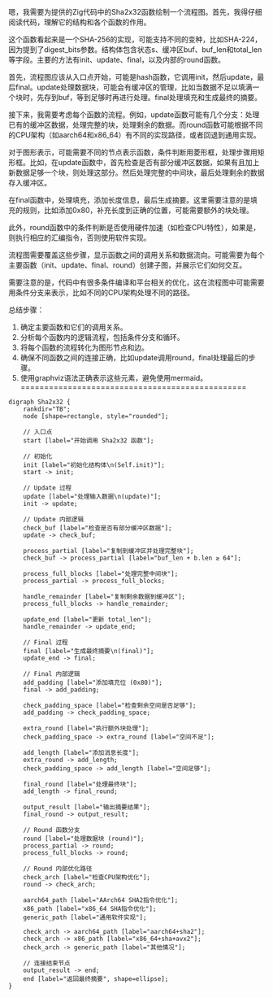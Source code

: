 嗯，我需要为提供的Zig代码中的Sha2x32函数绘制一个流程图。首先，我得仔细阅读代码，理解它的结构和各个函数的作用。

这个函数看起来是一个SHA-256的实现，可能支持不同的变种，比如SHA-224，因为提到了digest_bits参数。结构体包含状态s、缓冲区buf、buf_len和total_len等字段。主要的方法有init、update、final，以及内部的round函数。

首先，流程图应该从入口点开始，可能是hash函数，它调用init，然后update，最后final。update处理数据块，可能会有缓冲区的管理，比如当数据不足以填满一个块时，先存到buf，等到足够时再进行处理。final处理填充和生成最终的摘要。

接下来，我需要考虑每个函数的流程。例如，update函数可能有几个分支：处理已有的缓冲区数据，处理完整的块，处理剩余的数据。而round函数可能根据不同的CPU架构（如aarch64和x86_64）有不同的实现路径，或者回退到通用实现。

对于图形表示，可能需要不同的节点表示函数，条件判断用菱形框，处理步骤用矩形框。比如，在update函数中，首先检查是否有部分缓冲区数据，如果有且加上新数据足够一个块，则处理这部分。然后处理完整的中间块，最后处理剩余的数据存入缓冲区。

在final函数中，处理填充，添加长度信息，最后生成摘要。这里需要注意的是填充的规则，比如添加0x80，补充长度到正确的位置，可能需要额外的块处理。

此外，round函数中的条件判断是否使用硬件加速（如检查CPU特性），如果是，则执行相应的汇编指令，否则使用软件实现。

流程图需要覆盖这些步骤，显示函数之间的调用关系和数据流向。可能需要为每个主要函数（init、update、final、round）创建子图，并展示它们如何交互。

需要注意的是，代码中有很多条件编译和平台相关的优化，这在流程图中可能需要用条件分支来表示，比如不同的CPU架构处理不同的路径。

总结步骤：
1. 确定主要函数和它们的调用关系。
2. 分析每个函数内的逻辑流程，包括条件分支和循环。
3. 将每个函数的流程转化为图形节点和边。
4. 确保不同函数之间的连接正确，比如update调用round，final处理最后的步骤。
5. 使用graphviz语法正确表示这些元素，避免使用mermaid。
================================================
```graphviz
digraph Sha2x32 {
    rankdir="TB";
    node [shape=rectangle, style="rounded"];

    // 入口点
    start [label="开始调用 Sha2x32 函数"];

    // 初始化
    init [label="初始化结构体\n(Self.init)"];
    start -> init;

    // Update 过程
    update [label="处理输入数据\n(update)"];
    init -> update;

    // Update 内部逻辑
    check_buf [label="检查是否有部分缓冲区数据"];
    update -> check_buf;

    process_partial [label="复制到缓冲区并处理完整块"];
    check_buf -> process_partial [label="buf_len + b.len ≥ 64"];

    process_full_blocks [label="处理完整中间块"];
    process_partial -> process_full_blocks;

    handle_remainder [label="复制剩余数据到缓冲区"];
    process_full_blocks -> handle_remainder;

    update_end [label="更新 total_len"];
    handle_remainder -> update_end;

    // Final 过程
    final [label="生成最终摘要\n(final)"];
    update_end -> final;

    // Final 内部逻辑
    add_padding [label="添加填充位 (0x80)"];
    final -> add_padding;

    check_padding_space [label="检查剩余空间是否足够"];
    add_padding -> check_padding_space;

    extra_round [label="执行额外块处理"];
    check_padding_space -> extra_round [label="空间不足"];

    add_length [label="添加消息长度"];
    extra_round -> add_length;
    check_padding_space -> add_length [label="空间足够"];

    final_round [label="处理最终块"];
    add_length -> final_round;

    output_result [label="输出摘要结果"];
    final_round -> output_result;

    // Round 函数分支
    round [label="处理数据块 (round)"];
    process_partial -> round;
    process_full_blocks -> round;

    // Round 内部优化路径
    check_arch [label="检查CPU架构优化"];
    round -> check_arch;

    aarch64_path [label="AArch64 SHA2指令优化"];
    x86_path [label="x86_64 SHA指令优化"];
    generic_path [label="通用软件实现"];

    check_arch -> aarch64_path [label="aarch64+sha2"];
    check_arch -> x86_path [label="x86_64+sha+avx2"];
    check_arch -> generic_path [label="其他情况"];

    // 连接结束节点
    output_result -> end;
    end [label="返回最终摘要", shape=ellipse];
}
```